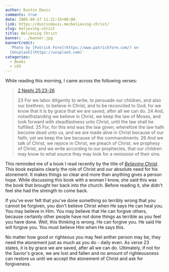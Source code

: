 ```yaml
---
author: Dustin Davis
comments: true
date: 2005-09-27 11:21:33+00:00
link: https://dustindavis.me/believing-christ/
slug: believing-christ
title: Believing Christ
banner: ../banner.jpg
bannerCredit:
  'Photo by [Patrick Fore](https://www.patrickfore.com/) on
  [Unsplash](https://unsplash.com)'
categories:
  - Books
  - LDS
---
```


While reading this morning, I came across the following verses:

> [2 Nephi 25:23-26](http://scriptures.lds.org/2_ne/25/23-26#23)
>
> 23 For we labor diligently to write, to persuade our children, and also our
> brethren, to believe in Christ, and to be reconciled to God; for we know that
> it is by grace that we are saved, after all we can do. 24 And, notwithstanding
> we believe in Christ, we keep the law of Moses, and look forward with
> steadfastness unto Christ, until the law shall be fulfilled. 25 For, for this
> end was the law given; wherefore the law hath become dead unto us, and we are
> made alive in Christ because of our faith; yet we keep the law because of the
> commandments. 26 And we talk of Christ, we rejoice in Christ, we preach of
> Christ, we prophesy of Christ, and we write according to our prophecies, that
> our children may know to what source they may look for a remission of their
> sins.

This reminded me of a book I read recently by the title of
_[Believing Christ](http://deseretbook.com/store/product?sku=4499076)_. This
book explains clearly the role of Christ and our absolute need for his
atonement. It makes things so clear and more than anything gives a person hope.
While discussing this book with a woman I know, she said this was the book that
brought her back into the church. Before reading it, she didn't feel she had the
strength to come back.

If you've ever felt that you've done something so terribly wrong that you cannot
be forgiven, you don't believe Christ when He says He can heal you. You may
believe in Him. You may believe that He can forgive others, because certainly
other people have not done things as terrible as you feel you have done. Well,
this thinking is wrong. He can forgive you. He said He will forgive you. You
must believe Him when He says this.

No matter how good or righteous you may feel anther person may be, they need the
atonement just as much as you do - daily even. As verse 23 states, it is by
grace we are saved, after all we can do. Ultimately, if not for the Savior's
grace, we are lost and fallen and no amount of righteousness can restore us
until we accept the atonement of Christ and ask for forgiveness.
